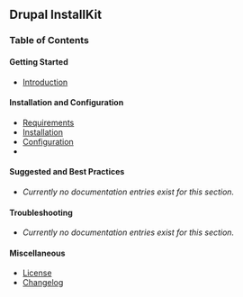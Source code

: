 ## Drupal InstallKit

### Table of Contents

#### Getting Started

* [Introduction](INTRODUCTION.md)

#### Installation and Configuration

* [Requirements](REQUIREMENTS.md)
* [Installation](INSTALLATION.md)
* [Configuration](CONFIGURATION.md)
*
#### Suggested and Best Practices

* *Currently no documentation entries exist for this section.*

#### Troubleshooting

* *Currently no documentation entries exist for this section.*

#### Miscellaneous

* [License](../LICENSE.md)
* [Changelog](../CHANGELOG.md)
